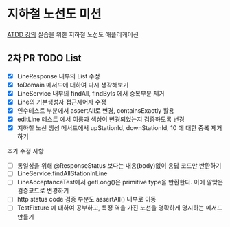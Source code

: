 # 지하철 노선도 미션

[ATDD 강의](https://edu.nextstep.camp/c/R89PYi5H) 실습을 위한 지하철 노선도 애플리케이션

## 2차 PR TODO List

- [x] LineResponse 내부의 List<Station> 수정
- [x] toDomain 메서드에 대하여 다시 생각해보기
- [x] LineService 내부의 findAll, findByIs 에서 중복부분 제거
- [x] Line의 기본생성자 접근제어자 수정
- [x] 인수테스트 부분에서 assertAll로 변경, containsExactly 활용
- [x] editLine 테스트 에서 이름과 색상이 변경되었는지 검증하도록 변경
- [x] 지하철 노선 생성 메서드에서 upStationId, downStationId, 10 에 대한 중복 제거하기

추가 수정 사항

- [ ] 통일성을 위해 @ResponseStatus 보다는 내용(body)없이 응답 코드만 반환하기
- [ ] LineService.findAllStationInLine
- [ ] LineAcceptanceTest에서 getLong()은 primitive type을 반환한다. 이에 알맞은 검증코드로 변경하기
- [ ] http status code 검증 부분도 assertAll() 내부로 이동
- [ ] TestFixture 에 대하여 공부하고, 특정 역을 가진 노선을 명확하게 명시하는 메서드 만들기
